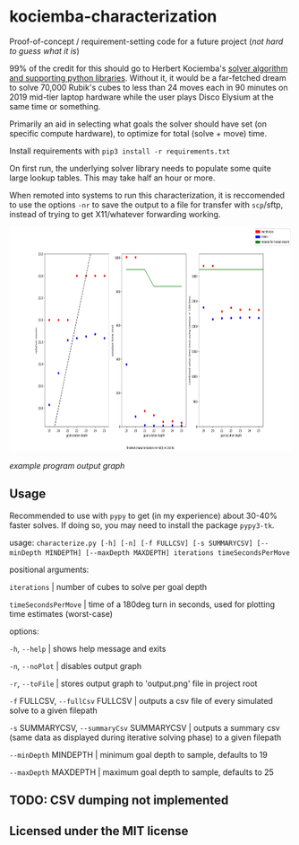 # kociemba-characterization

Proof-of-concept / requirement-setting code for a future project (*not hard to guess what it is*)

99% of the credit for this should go to Herbert Kociemba's [solver algorithm and supporting python libraries](https://github.com/hkociemba/RubiksCube-TwophaseSolver/tree/master). Without it, it would be a far-fetched dream to solve 70,000 Rubik's cubes to less than 24 moves each in 90 minutes on 2019 mid-tier laptop hardware while the user plays Disco Elysium at the same time or something.

Primarily an aid in selecting what goals the solver should have set (on specific compute hardware), to optimize for total (solve + move) time.

Install requirements with `pip3 install -r requirements.txt`

On first run, the underlying solver library needs to populate some quite large lookup tables. This may take half an hour or more.

When remoted into systems to run this characterization, it is reccomended to use the options `-nr` to save the output to a file for transfer with `scp`/sftp, instead of trying to get X11/whatever forwarding working.

<img src="example.png" width="800" height="400">

*example program output graph*

## Usage
Recommended to use with `pypy` to get (in my experience) about 30-40% faster solves. If doing so, you may need to install the package `pypy3-tk`.

usage: `characterize.py [-h] [-n] [-f FULLCSV] [-s SUMMARYCSV] [--minDepth MINDEPTH] [--maxDepth MAXDEPTH] iterations timeSecondsPerMove`

positional arguments:

  `iterations`         | number of cubes to solve per goal depth

  `timeSecondsPerMove` | time of a 180deg turn in seconds, used for plotting time estimates (worst-case)

options:

  `-h`, `--help`            | shows help message and exits

  `-n`, `--noPlot`          | disables output graph

  `-r`, `--toFile`          | stores output graph to 'output.png' file in project root

  `-f` FULLCSV, `--fullCsv` FULLCSV |
                        outputs a csv file of every simulated solve to a given filepath

  `-s` SUMMARYCSV, `--summaryCsv` SUMMARYCSV |
                        outputs a summary csv (same data as displayed during iterative solving phase) to a given filepath

  `--minDepth` MINDEPTH  | minimum goal depth to sample, defaults to 19
  
  `--maxDepth` MAXDEPTH  | maximum goal depth to sample, defaults to 25

## TODO: CSV dumping not implemented

## Licensed under the MIT license
